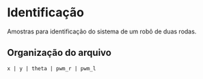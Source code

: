 # Identificação
Amostras para identificação do sistema de um robô de duas rodas.

## Organização do arquivo
```
x | y | theta | pwm_r | pwm_l
```
